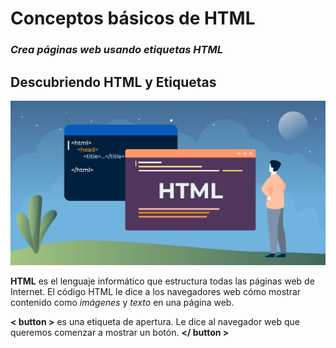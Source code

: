# __Conceptos básicos de HTML__
### _Crea páginas web usando etiquetas HTML_


## __Descubriendo HTML y Etiquetas__
![html1](./img/html1.jpg)

__HTML__ es el lenguaje informático que estructura todas las páginas web de Internet. El código HTML le dice a los navegadores web cómo mostrar contenido como _imágenes_ y _texto_ en una página web.

__< button >__ es una etiqueta de apertura. Le dice al navegador web que queremos comenzar a mostrar un botón. __</ button >__
